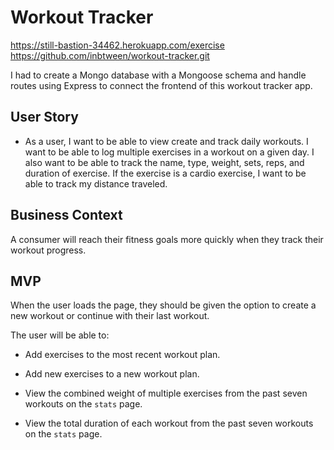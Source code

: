 # Workout Tracker
https://still-bastion-34462.herokuapp.com/exercise
https://github.com/inbtween/workout-tracker.git

I had to create a Mongo database with a Mongoose schema and handle routes using Express to connect the frontend of this workout tracker app.

## User Story

* As a user, I want to be able to view create and track daily workouts. I want to be able to log multiple exercises in a workout on a given day. I also want to be able to track the name, type, weight, sets, reps, and duration of exercise. If the exercise is a cardio exercise, I want to be able to track my distance traveled.

## Business Context

A consumer will reach their fitness goals more quickly when they track their workout progress.

## MVP

When the user loads the page, they should be given the option to create a new workout or continue with their last workout.

The user will be able to:

  * Add exercises to the most recent workout plan.

  * Add new exercises to a new workout plan.

  * View the combined weight of multiple exercises from the past seven workouts on the `stats` page.

  * View the total duration of each workout from the past seven workouts on the `stats` page.
